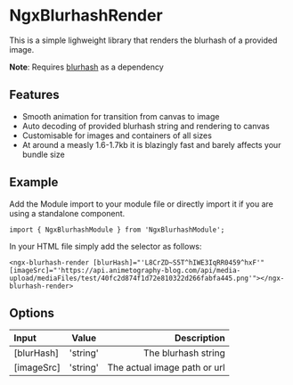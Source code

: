 # NgxBlurhashRender

This is a simple lighweight library that renders the blurhash of a provided image.

**Note**:
Requires [blurhash](https://www.npmjs.com/package/blurhash) as a dependency

## Features
* Smooth animation for transition from canvas to image
* Auto decoding of provided blurhash string and rendering to canvas
* Customisable for images and containers of all sizes
* At around a measly 1.6-1.7kb it is blazingly fast and barely affects your bundle size

## Example
Add the Module import to your module file or directly import it if you are using a standalone component.

`import { NgxBlurhashModule } from 'NgxBlurhashModule';`

In your HTML file simply add the selector as follows:

`<ngx-blurhash-render [blurHash]="'L8CrZD~S5T^hIWE3IqRR0459^hxF'" [imageSrc]="'https://api.animetography-blog.com/api/media-upload/mediaFiles/test/40fc2d874f1d72e810322d266fabfa445.png'"></ngx-blurhash-render>`

## Options
| Input      | Value | Description     |
| :---        |    :----:   |          ---: |
| [blurHash]      | 'string'       | The blurhash string   |
| [imageSrc]   | 'string'        | The actual image path or url      |

